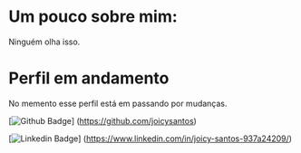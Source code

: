 
# Um pouco sobre mim:

  Ninguém olha isso.

# Perfil em andamento

No memento esse perfil está em passando por mudanças. 

[![Github Badge](https://img.shields.io/badge/-Github-000?style=flat-square&logo=Github&logoColor=white&link=https://github.com/joicysantos)] (https://github.com/joicysantos)

[![Linkedin Badge](https://img.shields.io/badge/-LinkedIn-blue?style=flat-square&logo=Linkedin&logoColor=white&link=https://www.linkedin.com/in/joicy-santos-937a24209/)] (https://www.linkedin.com/in/joicy-santos-937a24209/)










